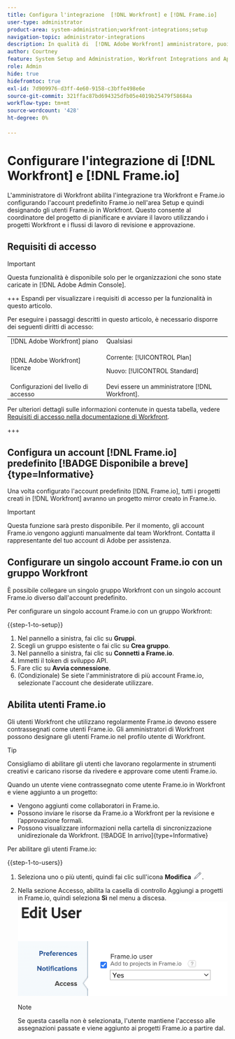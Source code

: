 ```yaml
---
title: Configura l'integrazione  [!DNL Workfront] e [!DNL Frame.io]
user-type: administrator
product-area: system-administration;workfront-integrations;setup
navigation-topic: administrator-integrations
description: In qualità di  [!DNL Adobe Workfront] amministratore, puoi integrare [!DNL Workfront] con [!DNL Frame.io] e fornire alla tua organizzazione un modo semplice per rivedere e approvare le risorse.
author: Courtney
feature: System Setup and Administration, Workfront Integrations and Apps
role: Admin
hide: true
hidefromtoc: true
exl-id: 7d909976-d3ff-4e60-9158-c3bffe498e6e
source-git-commit: 321ffac87bd694325dfb05e4019b25479f58684a
workflow-type: tm+mt
source-wordcount: '428'
ht-degree: 0%

---
```


# Configurare l&#39;integrazione di [!DNL Workfront] e [!DNL Frame.io]

L&#39;amministratore di Workfront abilita l&#39;integrazione tra Workfront e Frame.io configurando l&#39;account predefinito Frame.io nell&#39;area Setup e quindi designando gli utenti Frame.io in Workfront. Questo consente al coordinatore del progetto di pianificare e avviare il lavoro utilizzando i progetti Workfront e i flussi di lavoro di revisione e approvazione.


## Requisiti di accesso

>[!IMPORTANT]
>
>Questa funzionalità è disponibile solo per le organizzazioni che sono state caricate in [!DNL Adobe Admin Console].

+++ Espandi per visualizzare i requisiti di accesso per la funzionalità in questo articolo.

Per eseguire i passaggi descritti in questo articolo, è necessario disporre dei seguenti diritti di accesso:

<table>
  <tr>
   <td>[!DNL Adobe Workfront] piano</td>
   <td>Qualsiasi</td>
  </tr>
  <tr>
   <td>[!DNL Adobe Workfront] licenze
   </td>
   <td><p>Corrente: [!UICONTROL Plan]</p>
   <p>Nuovo: [!UICONTROL Standard]</p></td>
  </tr>
  <tr>
   <td>Configurazioni del livello di accesso
   </td>
   <td>Devi essere un amministratore [!DNL Workfront].
   </td>
  </tr>

</table>

Per ulteriori dettagli sulle informazioni contenute in questa tabella, vedere [Requisiti di accesso nella documentazione di Workfront](/help/quicksilver/administration-and-setup/add-users/access-levels-and-object-permissions/access-level-requirements-in-documentation.md).

+++

## Configura un account [!DNL Frame.io] predefinito [!BADGE Disponibile a breve]{type=Informative}

Una volta configurato l&#39;account predefinito [!DNL Frame.io], tutti i progetti creati in [!DNL Workfront] avranno un progetto mirror creato in Frame.io.

>[!IMPORTANT]
>
>Questa funzione sarà presto disponibile. Per il momento, gli account Frame.io vengono aggiunti manualmente dal team Workfront. Contatta il rappresentante del tuo account di Adobe per assistenza.

## Configurare un singolo account Frame.io con un gruppo Workfront

È possibile collegare un singolo gruppo Workfront con un singolo account Frame.io diverso dall&#39;account predefinito.

Per configurare un singolo account Frame.io con un gruppo Workfront:

{{step-1-to-setup}}

1. Nel pannello a sinistra, fai clic su **Gruppi**.
1. Scegli un gruppo esistente o fai clic su **Crea gruppo**.
1. Nel pannello a sinistra, fai clic su **Connetti a Frame.io**.
1. Immetti il token di sviluppo API.
1. Fare clic su **Avvia connessione**.
1. (Condizionale) Se siete l&#39;amministratore di più account Frame.io, selezionate l&#39;account che desiderate utilizzare.

## Abilita utenti Frame.io

Gli utenti Workfront che utilizzano regolarmente Frame.io devono essere contrassegnati come utenti Frame.io. Gli amministratori di Workfront possono designare gli utenti Frame.io nel profilo utente di Workfront.

>[!TIP]
>
>Consigliamo di abilitare gli utenti che lavorano regolarmente in strumenti creativi e caricano risorse da rivedere e approvare come utenti Frame.io.

Quando un utente viene contrassegnato come utente Frame.io in Workfront e viene aggiunto a un progetto:

* Vengono aggiunti come collaboratori in Frame.io. <!--do we need to be more explicit about a frame license being provisioned for them?-->
* Possono inviare le risorse da Frame.io a Workfront per la revisione e l’approvazione formali.
* Possono visualizzare informazioni nella cartella di sincronizzazione unidirezionale da Workfront. [!BADGE In arrivo]{type=Informative}

Per abilitare gli utenti Frame.io:

{{step-1-to-users}}

1. Seleziona uno o più utenti, quindi fai clic sull&#39;icona **Modifica** ![](assets/edit-icon.png).
1. Nella sezione Accesso, abilita la casella di controllo Aggiungi a progetti in Frame.io, quindi seleziona **Sì** nel menu a discesa.
   ![](assets/add-to-frame-project.png)

   >[!NOTE]
   >
   >Se questa casella non è selezionata, l&#39;utente mantiene l&#39;accesso alle assegnazioni passate e viene aggiunto ai progetti Frame.io a partire dal.<!-- If the user is deactivated, they lose all access to previous assignments and are removed from the Frame.io account.-->
